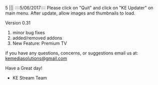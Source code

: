 5
||| 
::::5/06/2017::::
Please click on "Quit" and click on  "KE Updater" on main menu. After update, allow images and thumbnails to load.

Version 0.31
  1. minor bug fixes
  2. added/removed addons
  3. New Feature: Premium TV

if you have any questions, concerns, or suggestions email us at: kemediasolutions@gmail.com 

Have a Great day!

- KE Stream Team
